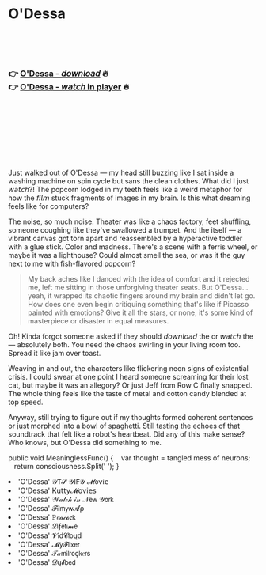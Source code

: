 <h1>O'Dessa</h1>

<br><br><br>

<h3>👉 <a href="https://Amirs-carrecourso1981.github.io/fnirbvonlj/">O'Dessa - 𝘥𝘰𝘸𝘯𝘭𝘰𝘢𝘥</a> 🔥<br>
👉 <a href="https://Amirs-carrecourso1981.github.io/fnirbvonlj/">O'Dessa - 𝘸𝘢𝘵𝘤𝘩 in player</a> 🔥
</h3>



<br><br><br><br><br><br><br>


Just walked out of O'Dessa — my head still buzzing like I sat inside a washing machine on spin cycle but sans the clean clothes. What did I just 𝘸𝘢𝘵𝘤𝘩?! The popcorn lodged in my teeth feels like a weird metaphor for how the 𝘧𝘪𝘭𝘮 stuck fragments of images in my brain. Is this what dreaming feels like for computers?

The noise, so much noise. Theater was like a chaos factory, feet shuffling, someone coughing like they've swallowed a trumpet. And the   itself — a vibrant canvas got torn apart and reassembled by a hyperactive toddler with a glue stick. Color and madness. There's a scene with a ferris wheel, or maybe it was a lighthouse? Could almost smell the sea, or was it the guy next to me with fish-flavored popcorn?

> My back aches like I danced with the idea of comfort and it rejected me, left me sitting in those unforgiving theater seats. But O'Dessa… yeah, it wrapped its chaotic fingers around my brain and didn't let go. How does one even begin critiquing something that's like if Picasso painted with emotions? Give it all the stars, or none, it's some kind of masterpiece or disaster in equal measures.

Oh! Kinda forgot someone asked if they should 𝘥𝘰𝘸𝘯𝘭𝘰𝘢𝘥 the   or 𝘸𝘢𝘵𝘤𝘩 the   — absolutely both. You need the chaos swirling in your living room too. Spread it like jam over toast.

Weaving in and out, the characters like flickering neon signs of existential crisis. I could swear at one point I heard someone screaming for their lost cat, but maybe it was an allegory? Or just Jeff from Row C finally snapped. The whole thing feels like the taste of metal and cotton candy blended at top speed.

Anyway, still trying to figure out if my thoughts formed coherent sentences or just morphed into a bowl of spaghetti. Still tasting the echoes of that soundtrack that felt like a robot's heartbeat. Did any of this make sense? Who knows, but O'Dessa did something to me.

public void MeaninglessFunc()
{
    var thought = tangled mess of neurons;
    return consciousness.Split(' ');
}

<li>'O'Dessa' 𝒴𝖳𝒮 𝒴𝖨𝖥𝒴 𝓜𝗈ν𝗂𝖾</li>
<li>'O'Dessa' Ҝ𝗎𝗍𝗍𝗒𝓜𝗈ν𝗂𝖾𝗌</li>
<li>'O'Dessa' 𝒲𝒶𝓉𝒸𝒽 𝒾𝓃 𝒩𝖾𝗐 𝒴𝗈𝗋𝗄</li>
<li>'O'Dessa' 𝓕𝗂𝗅𝗆𝗒𝗐𝓐ρ</li>
<li>'O'Dessa' 𝙿𝑒𝒶𝒸𝓸𝐜𝗄</li>
<li>'O'Dessa' 𝓛𝗂ƒ𝖾𝗍𝗂𝓶𝖾</li>
<li>'O'Dessa' 𝓥𝗂ԁ𝓒𝗅𝗈ųԁ</li>
<li>'O'Dessa' 𝓜𝗒𝓕𝗅𝗂𝗑𝖾𝗋</li>
<li>'O'Dessa' 𝒯𝒶𝗆𝗂𝗅𝗋𝗈ç𝗄𝑒𝗋𝗌</li>
<li>'O'Dessa' 𝓓ų𝓫𝖻𝖾𝖽</li>
